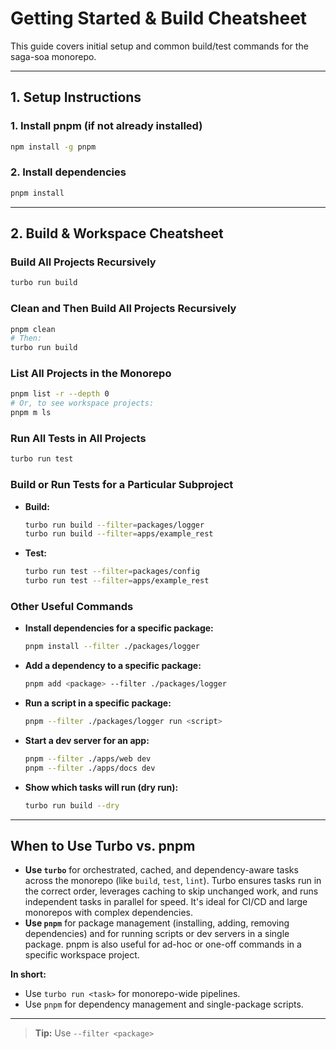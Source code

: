 # Getting Started & Build Cheatsheet

This guide covers initial setup and common build/test commands for the saga-soa monorepo.

---

## 1. Setup Instructions

### 1. Install pnpm (if not already installed)
```sh
npm install -g pnpm
```

### 2. Install dependencies
```sh
pnpm install
```

---

## 2. Build & Workspace Cheatsheet

### Build All Projects Recursively
```sh
turbo run build
```

### Clean and Then Build All Projects Recursively
```sh
pnpm clean
# Then:
turbo run build
```

### List All Projects in the Monorepo
```sh
pnpm list -r --depth 0
# Or, to see workspace projects:
pnpm m ls
```

### Run All Tests in All Projects
```sh
turbo run test
```

### Build or Run Tests for a Particular Subproject
- **Build:**
  ```sh
  turbo run build --filter=packages/logger
  turbo run build --filter=apps/example_rest
  ```
- **Test:**
  ```sh
  turbo run test --filter=packages/config
  turbo run test --filter=apps/example_rest
  ```

### Other Useful Commands
- **Install dependencies for a specific package:**
  ```sh
  pnpm install --filter ./packages/logger
  ```
- **Add a dependency to a specific package:**
  ```sh
  pnpm add <package> --filter ./packages/logger
  ```
- **Run a script in a specific package:**
  ```sh
  pnpm --filter ./packages/logger run <script>
  ```
- **Start a dev server for an app:**
  ```sh
  pnpm --filter ./apps/web dev
  pnpm --filter ./apps/docs dev
  ```
- **Show which tasks will run (dry run):**
  ```sh
  turbo run build --dry
  ```

---

## When to Use Turbo vs. pnpm

- **Use `turbo`** for orchestrated, cached, and dependency-aware tasks across the monorepo (like `build`, `test`, `lint`). Turbo ensures tasks run in the correct order, leverages caching to skip unchanged work, and runs independent tasks in parallel for speed. It's ideal for CI/CD and large monorepos with complex dependencies.
- **Use `pnpm`** for package management (installing, adding, removing dependencies) and for running scripts or dev servers in a single package. pnpm is also useful for ad-hoc or one-off commands in a specific workspace project.

**In short:**
- Use `turbo run <task>` for monorepo-wide pipelines.
- Use `pnpm` for dependency management and single-package scripts.

---

> **Tip:** Use `--filter <package>`